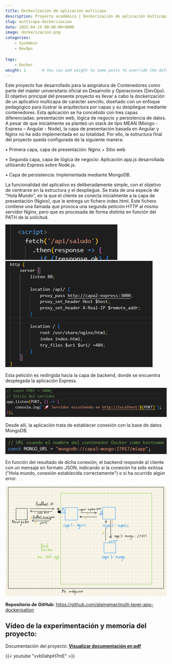 ```yaml
---
title: Dockerización de aplicación multicapa
description: Proyecto académico | Dockerización de aplicación multicapa, un primer contenedor para la capa de presentación con Nginx, un segundo contenedor para la capa de lógica de negocio con Nodejs y Express, y un tercer contenedor para la capa de peristencia con MongoDB.
slug: multicapa-dockerizacion
date: 2025-04-19 00:00:00+0000
image: dockerizacion.png
categories:
    - SysAdmin
    - DevOps

tags:
    - Docker
weight: 1       # You can add weight to some posts to override the default sorting (date descending)
---
```


Este proyecto fue desarrollado para la asignatura de Contenedores como parte del máster universitario oficial en Desarrollo y Operaciones (DevOps).
El objetivo principal del presente proyecto es llevar a cabo la dockerización de un aplicativo multicapa de carácter sencillo, diseñado con un enfoque pedagógico para ilustrar la arquitectura por capas y su despliegue mediante contenedores. Esta aplicación se ha concebido con tres capas diferenciadas: presentación web, lógica de negocio y persistencia de datos.
A pesar de que inicialmente se planteó un stack de tipo MEAN (Mongo - Express – Angular - Node), la capa de presentación basada en Angular y Nginx no ha sido implementada en su totalidad. Por ello, la estructura final del proyecto queda configurada de la siguiente manera:

•	Primera capa, capa de presentación: Nginx + Sitio web

•	Segunda capa, capa de lógica de negocio: Aplicación app.js desarrollada utilizando Express sobre Node.js.

•	Capa de persistencia: Implementada mediante MongoDB.


La funcionalidad del aplicativo es deliberadamente simple, con el objetivo de centrarse en la estructura y el despliegue. Se trata de una especie de "Hola Mundo", en la que el cliente se conecta inicialmente a la capa de presentación (Nginx), que le entrega un fichero index.html. 
Este fichero contiene una llamada que provoca una segunda petición HTTP al mismo servidor Nginx, pero que es procesada de forma distinta en función del PATH de la solicitud. 

![Index.html](image-1.png)
![Nginx.conf](image-2.png)

Esta petición es redirigida hacia la capa de backend, donde se encuentra desplegada la aplicación Express.

![](image-3.png)

Desde allí, la aplicación trata de establecer conexión con la base de datos MongoDB. 

![](image-4.png)


En función del resultado de dicha conexión, el backend responde al cliente con un mensaje en formato JSON, indicando si la conexión ha sido exitosa ("Hola mundo, conexión establecida correctamente") o si ha ocurrido algún error. 


![Arquitectura](image.png)


**Repositorio de GitHub:** 
https://github.com/aleingmar/multi-layer-app-dockerisation


## Vídeo de la experimentación y memoria del proyecto:
Documentación del proyecto: [**Visualizar documentación en pdf**](/post/multicapa-dockerizacion/Act1_Dockerizacion_AlejandroIngles.pdf)

{{< youtube "vvb0ahpH7mE" >}}

